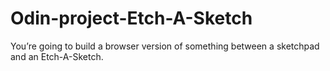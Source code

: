 # Odin-project-Etch-A-Sketch
You’re going to build a browser version of something between a sketchpad and an Etch-A-Sketch.
